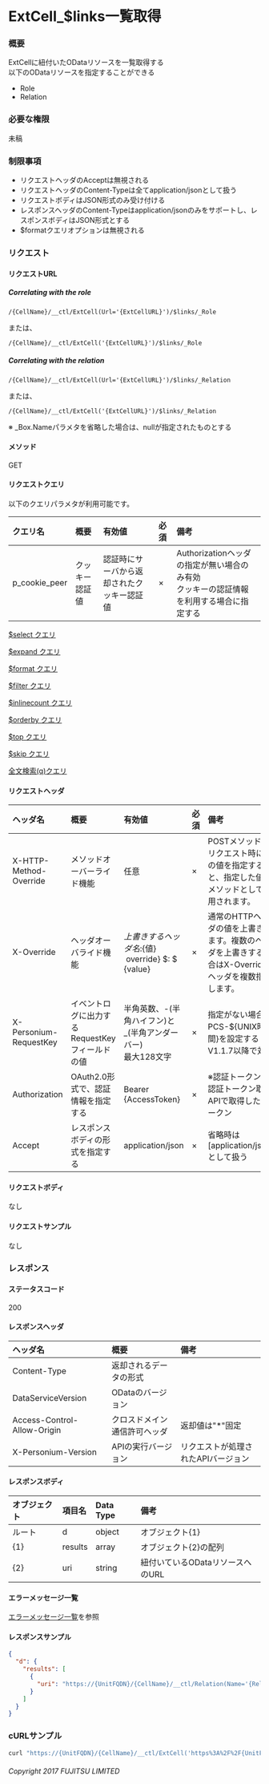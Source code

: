 # ExtCell_$links一覧取得
### 概要
ExtCellに紐付いたODataリソースを一覧取得する<br>以下のODataリソースを指定することができる
* Role
* Relation

### 必要な権限
未稿
### 制限事項
* リクエストヘッダのAcceptは無視される
* リクエストヘッダのContent-Typeは全てapplication/jsonとして扱う
* リクエストボディはJSON形式のみ受け付ける
* レスポンスヘッダのContent-Typeはapplication/jsonのみをサポートし、レスポンスボディはJSON形式とする
* $formatクエリオプションは無視される


### リクエスト
#### リクエストURL
##### Correlating with the role
```
/{CellName}/__ctl/ExtCell(Url='{ExtCellURL}')/$links/_Role
```
または、
```
/{CellName}/__ctl/ExtCell('{ExtCellURL}')/$links/_Role
```
##### Correlating with the relation
```
/{CellName}/__ctl/ExtCell(Url='{ExtCellURL}')/$links/_Relation
```
または、
```
/{CellName}/__ctl/ExtCell('{ExtCellURL}')/$links/_Relation
```
※ \_Box.Nameパラメタを省略した場合は、nullが指定されたものとする
#### メソッド
GET
#### リクエストクエリ
以下のクエリパラメタが利用可能です。

|クエリ名|概要|有効値|必須|備考|
|:--|:--|:--|:--|:--|
|p_cookie_peer|クッキー認証値|認証時にサーバから返却されたクッキー認証値|×|Authorizationヘッダの指定が無い場合のみ有効<br>クッキーの認証情報を利用する場合に指定する|

[$select クエリ](406_Select_Query.html)

[$expand クエリ](405_Expand_Query.html)

[$format クエリ](404_Format_Query.html)

[$filter クエリ](403_Filter_Query.html)

[$inlinecount クエリ](407_Inlinecount_Query.html)

[$orderby クエリ](400_Orderby_Query.html)

[$top クエリ](401_Top_Query.html)

[$skip クエリ](402_Skip_Query.html)

[全文検索(q)クエリ](408_Full_Text_Search_Query.html)

#### リクエストヘッダ
|ヘッダ名|概要|有効値|必須|備考|
|:--|:--|:--|:--|:--|
|X-HTTP-Method-Override|メソッドオーバーライド機能|任意|×|POSTメソッドでリクエスト時にこの値を指定すると、指定した値がメソッドとして使用されます。|
|X-Override|ヘッダオーバライド機能|${上書きするヘッダ名}:${値} &#160;override} $: $ {value}|×|通常のHTTPヘッダの値を上書きします。複数のヘッダを上書きする場合はX-Overrideヘッダを複数指定します。|
|X-Personium-RequestKey|イベントログに出力するRequestKeyフィールドの値|半角英数、-(半角ハイフン)と_(半角アンダーバー)<br>最大128文字|×|指定がない場合、PCS-${UNIX時間}を設定する<br>V1.1.7以降で対応|
|Authorization|OAuth2.0形式で、認証情報を指定する|Bearer {AccessToken}|×|※認証トークンは認証トークン取得APIで取得したトークン|
|Accept|レスポンスボディの形式を指定する|application/json|×|省略時は[application/json]として扱う|
#### リクエストボディ
なし
#### リクエストサンプル
なし


### レスポンス
#### ステータスコード
200
#### レスポンスヘッダ
|ヘッダ名|概要|備考|
|:--|:--|:--|
|Content-Type|返却されるデータの形式||
|DataServiceVersion|ODataのバージョン||
|Access-Control-Allow-Origin|クロスドメイン通信許可ヘッダ|返却値は"*"固定|
|X-Personium-Version|APIの実行バージョン|リクエストが処理されたAPIバージョン|
#### レスポンスボディ
|オブジェクト|項目名|Data Type|備考|
|:--|:--|:--|:--|
|ルート|d|object|オブジェクト{1}|
|{1}|results|array|オブジェクト{2}の配列|
|{2}|uri|string|紐付いているODataリソースへのURL|
#### エラーメッセージ一覧
[エラーメッセージ一覧](004_Error_Messages.html)を参照

#### レスポンスサンプル
```JSON
{
  "d": {
    "results": [
      {
        "uri": "https://{UnitFQDN}/{CellName}/__ctl/Relation(Name='{RelationName}',_Box.Name='{BoxName}')"
      }
    ]
  }
}
```


### cURLサンプル

```sh
curl "https://{UnitFQDN}/{CellName}/__ctl/ExtCell('https%3A%2F%2F{UnitFQDN}%2F{ExtCellName}%2F')/\$links/_Relation" -X GET -i -H 'Authorization: Bearer {AccessToken}' -H 'Accept: application/json'
```

###### Copyright 2017 FUJITSU LIMITED
